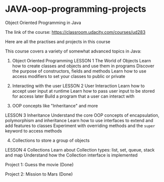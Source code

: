 # JAVA-oop-programming-projects

Object Oriented Programming in Java

The link of the course:
https://classroom.udacity.com/courses/ud283

Here are all the practises and projects in this course

This course covers a variety of somewhat advanced topics in Java:

1. Object Oriented Programming
LESSON 1
The World of Objects
Learn how to create classes and objects and use them in programs
Discover the purpose of constructors, fields and methods
Learn how to use access modifiers to set your classes to public or private

2. Interacting with the user
LESSON 2
User Interaction
Learn how to accept user input at runtime
Learn how to pass user input to be stored for access later
Build a program that a user can interact with

3. OOP concepts like "Inheritance" and more

LESSON 3
Inheritance
Understand the core OOP concepts of encapsulation, polymorphism and inheritance
Learn how to use interfaces to extend and add features to classes
Experiment with overriding methods and the `super` keyword to access methods

4. Collections to store a group of objects

LESSON 4
Collections
Learn about Collection types: list, set, queue, stack and map
Understand how the Collection interface is implemented


Project 1: Guess the movie (Done)

Project 2: Mission to Mars (Done)


